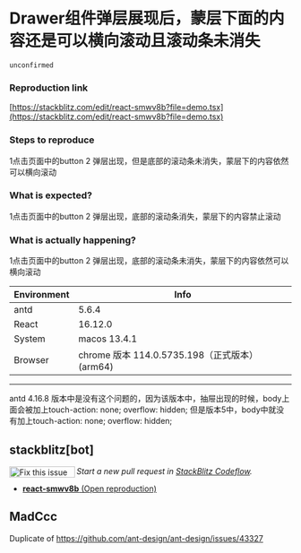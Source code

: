 # Drawer组件弹层展现后，蒙层下面的内容还是可以横向滚动且滚动条未消失

`unconfirmed`

### Reproduction link

[https://stackblitz.com/edit/react-smwv8b?file=demo.tsx](https://stackblitz.com/edit/react-smwv8b?file=demo.tsx)

### Steps to reproduce

1点击页面中的button
2 弹层出现，但是底部的滚动条未消失，蒙层下的内容依然可以横向滚动

### What is expected?

1点击页面中的button
2 弹层出现，底部的滚动条消失，蒙层下的内容禁止滚动

### What is actually happening?

1点击页面中的button
2 弹层出现，底部的滚动条未消失，蒙层下的内容依然可以横向滚动

| Environment | Info                                           |
| ----------- | ---------------------------------------------- |
| antd        | 5.6.4                                          |
| React       | 16.12.0                                        |
| System      | macos 13.4.1                                   |
| Browser     | chrome 版本 114.0.5735.198（正式版本） (arm64) |

---

antd 4.16.8 版本中是没有这个问题的，因为该版本中，抽屉出现的时候，body上面会被加上touch-action: none; overflow: hidden;
但是版本5中，body中就没有加上touch-action: none; overflow: hidden;

<!-- generated by ant-design-issue-helper. DO NOT REMOVE -->

## stackblitz[bot]

<a href='https://stackblitz.com/~/github.com/ant-design/ant-design/issues/43326?repros=react-smwv8b'><img src='https://developer.stackblitz.com/img/fix_this_issue_small.svg' alt='Fix this issue in StackBlitz Codeflow' align='left' width='117' height='20'></a> _Start a new pull request in [StackBlitz Codeflow](https://stackblitz.com/~/github.com/ant-design/ant-design/issues/43326?repros=react-smwv8b)._

- [**react-smwv8b** (Open reproduction)](https://stackblitz.com/edit/react-smwv8b?issueRepo=ant-design/ant-design&issueNumber=43326)

## MadCcc

Duplicate of https://github.com/ant-design/ant-design/issues/43327
